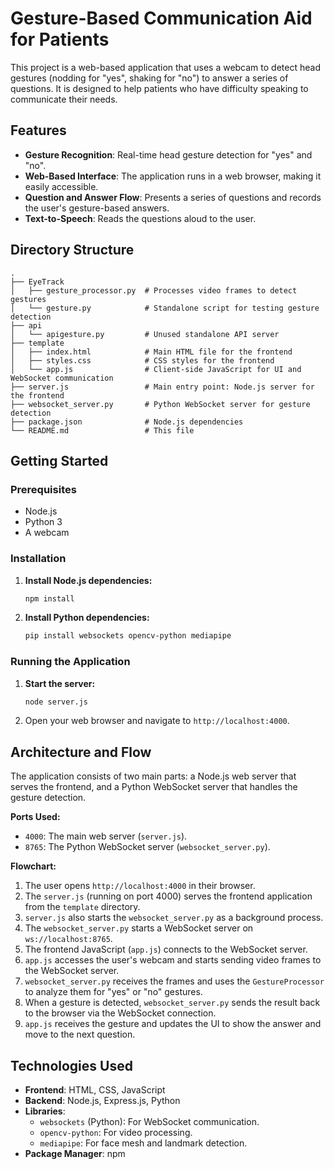 # Gesture-Based Communication Aid for Patients

This project is a web-based application that uses a webcam to detect head gestures (nodding for "yes", shaking for "no") to answer a series of questions. It is designed to help patients who have difficulty speaking to communicate their needs.

## Features

-   **Gesture Recognition**: Real-time head gesture detection for "yes" and "no".
-   **Web-Based Interface**: The application runs in a web browser, making it easily accessible.
-   **Question and Answer Flow**: Presents a series of questions and records the user's gesture-based answers.
-   **Text-to-Speech**: Reads the questions aloud to the user.

## Directory Structure

```
.
├── EyeTrack
│   ├── gesture_processor.py  # Processes video frames to detect gestures
│   └── gesture.py            # Standalone script for testing gesture detection
├── api
│   └── apigesture.py         # Unused standalone API server
├── template
│   ├── index.html            # Main HTML file for the frontend
│   ├── styles.css            # CSS styles for the frontend
│   └── app.js                # Client-side JavaScript for UI and WebSocket communication
├── server.js                 # Main entry point: Node.js server for the frontend
├── websocket_server.py       # Python WebSocket server for gesture detection
├── package.json              # Node.js dependencies
└── README.md                 # This file
```

## Getting Started

### Prerequisites

-   Node.js
-   Python 3
-   A webcam

### Installation

1.  **Install Node.js dependencies:**

    ```bash
    npm install
    ```

2.  **Install Python dependencies:**

    ```bash
    pip install websockets opencv-python mediapipe
    ```

### Running the Application

1.  **Start the server:**

    ```bash
    node server.js
    ```

2.  Open your web browser and navigate to `http://localhost:4000`.

## Architecture and Flow

The application consists of two main parts: a Node.js web server that serves the frontend, and a Python WebSocket server that handles the gesture detection.

**Ports Used:**

-   `4000`: The main web server (`server.js`).
-   `8765`: The Python WebSocket server (`websocket_server.py`).

**Flowchart:**

1.  The user opens `http://localhost:4000` in their browser.
2.  The `server.js` (running on port 4000) serves the frontend application from the `template` directory.
3.  `server.js` also starts the `websocket_server.py` as a background process.
4.  The `websocket_server.py` starts a WebSocket server on `ws://localhost:8765`.
5.  The frontend JavaScript (`app.js`) connects to the WebSocket server.
6.  `app.js` accesses the user's webcam and starts sending video frames to the WebSocket server.
7.  `websocket_server.py` receives the frames and uses the `GestureProcessor` to analyze them for "yes" or "no" gestures.
8.  When a gesture is detected, `websocket_server.py` sends the result back to the browser via the WebSocket connection.
9.  `app.js` receives the gesture and updates the UI to show the answer and move to the next question.

## Technologies Used

-   **Frontend**: HTML, CSS, JavaScript
-   **Backend**: Node.js, Express.js, Python
-   **Libraries**:
    -   `websockets` (Python): For WebSocket communication.
    -   `opencv-python`: For video processing.
    -   `mediapipe`: For face mesh and landmark detection.
-   **Package Manager**: npm
